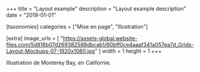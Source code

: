 +++
title = "Layout example"
description = "Layout example description"
date = "2019-01-01"

[taxonomies]
categories = ["Mise en page", "Illustration"]

[extra]
image_urls = [
    "https://assets-global.website-files.com/5d816b07d269382588dbcab1/60bff0ce4aaaf341a057ea7d_Grids-Layout-Mockups-07-1920x1080.jpg"
]
width = 1
height = 1
+++

Illustration de Monterey Bay, en Californie.
